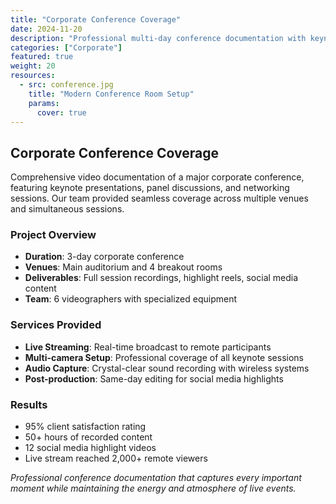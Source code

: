 ```yaml
---
title: "Corporate Conference Coverage"
date: 2024-11-20
description: "Professional multi-day conference documentation with keynote speakers, breakout sessions, and networking events"
categories: ["Corporate"]
featured: true
weight: 20
resources:
  - src: conference.jpg
    title: "Modern Conference Room Setup"
    params:
      cover: true
---
```


## Corporate Conference Coverage

Comprehensive video documentation of a major corporate conference, featuring keynote presentations, panel discussions, and networking sessions. Our team provided seamless coverage across multiple venues and simultaneous sessions.

### Project Overview

- **Duration**: 3-day corporate conference
- **Venues**: Main auditorium and 4 breakout rooms
- **Deliverables**: Full session recordings, highlight reels, social media content
- **Team**: 6 videographers with specialized equipment

### Services Provided

- **Live Streaming**: Real-time broadcast to remote participants
- **Multi-camera Setup**: Professional coverage of all keynote sessions
- **Audio Capture**: Crystal-clear sound recording with wireless systems
- **Post-production**: Same-day editing for social media highlights

### Results

- 95% client satisfaction rating
- 50+ hours of recorded content
- 12 social media highlight videos
- Live stream reached 2,000+ remote viewers

*Professional conference documentation that captures every important moment while maintaining the energy and atmosphere of live events.*